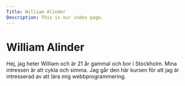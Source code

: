 ```yaml
---
Title: William Alinder
Description: This is our index page.
---
```


William Alinder
==========================

Hej, jag heter William och är 21 år gammal och bor i Stockholm. Mina intressen är att cykla och simma. Jag går den här kursen för att jag är intresserad av att lära mig webbprogrammering.